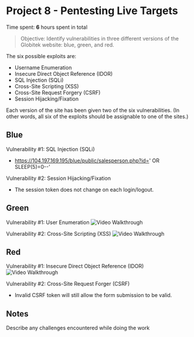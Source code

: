 # Project 8 - Pentesting Live Targets

Time spent: **6** hours spent in total

> Objective: Identify vulnerabilities in three different versions of the Globitek website: blue, green, and red.

The six possible exploits are:
* Username Enumeration
* Insecure Direct Object Reference (IDOR)
* SQL Injection (SQLi)
* Cross-Site Scripting (XSS)
* Cross-Site Request Forgery (CSRF)
* Session Hijacking/Fixation

Each version of the site has been given two of the six vulnerabilities. (In other words, all six of the exploits should be assignable to one of the sites.)

## Blue

Vulnerability #1: SQL Injection (SQLi)
- https://104.197.169.195/blue/public/salesperson.php?id=' OR SLEEP(5)=0--'

Vulnerability #2: Session Hijacking/Fixation
- The session token does not change on each login/logout.


## Green

Vulnerability #1: User Enumeration
<img src='http://i.imgur.com/HQLLQbh.gif' title='Video Walkthrough' width='' alt='Video Walkthrough' />

Vulnerability #2: Cross-Site Scripting (XSS)
<img src='http://i.imgur.com/Uqo83ca.gif' title='Video Walkthrough' width='' alt='Video Walkthrough' />


## Red

Vulnerability #1: Insecure Direct Object Reference (IDOR)
<img src='http://i.imgur.com/EPseWez.gif' title='Video Walkthrough' width='' alt='Video Walkthrough' />

Vulnerability #2: Cross-Site Request Forger (CSRF)
- Invalid CSRF token will still allow the form submission to be valid.

## Notes

Describe any challenges encountered while doing the work

